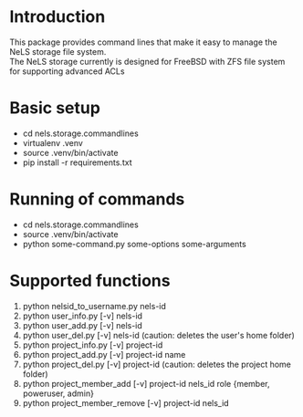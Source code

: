 Introduction
===
This package provides command lines that make it easy to manage the NeLS storage file system.<br/>
The NeLS storage currently is designed for FreeBSD with ZFS file system for supporting advanced ACLs

Basic setup
===
* cd nels.storage.commandlines
* virtualenv .venv
* source .venv/bin/activate
* pip install -r requirements.txt

Running of commands
===
* cd nels.storage.commandlines
* source .venv/bin/activate
* python some-command.py some-options some-arguments

Supported functions
===
1. python nelsid_to_username.py  nels-id
2. python user_info.py [-v] nels-id
3. python user_add.py [-v] nels-id
4. python user_del.py [-v] nels-id (caution: deletes the user's home folder)
5. python project_info.py  [-v] project-id
6. python project_add.py  [-v] project-id name
7. python project_del.py  [-v] project-id (caution: deletes the project home folder)
8. python project_member_add [-v]  project-id nels_id role {member, poweruser, admin}
9. python project_member_remove [-v] project-id nels_id 